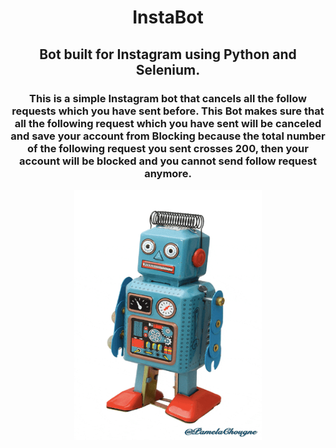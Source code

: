 <h1 align="center"> InstaBot</h1>
<h2 align="center"> Bot built for Instagram using Python and Selenium. </h2>
<h3 align="center"> This is a simple Instagram bot that cancels all the follow requests which you have sent before. This Bot makes sure that all the following request which you have sent will be canceled and save your account from Blocking because the total number of the following request you sent crosses 200, then your account will be blocked and you cannot send follow request anymore.</h3>
<div align="center">
<img src="./src/bot.gif" width="300x" height="400px">
</div>
